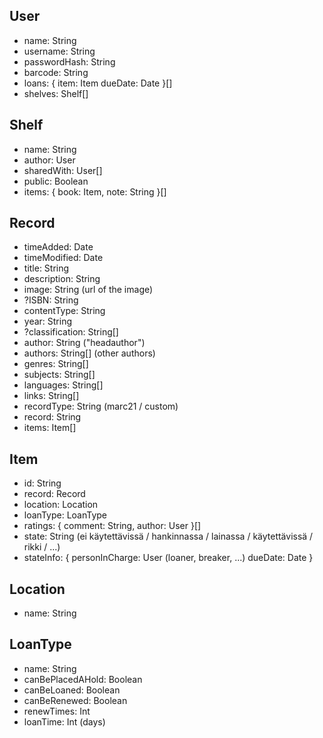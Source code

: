 ## User
- name: String
- username: String
- passwordHash: String
- barcode: String
- loans: {
    item: Item
    dueDate: Date
}[]
- shelves: Shelf[]

## Shelf
- name: String
- author: User
- sharedWith: User[]
- public: Boolean
- items: {
    book: Item,
    note: String
}[]

## Record
- timeAdded: Date
- timeModified: Date
- title: String
- description: String
- image: String (url of the image)
- ?ISBN: String
- contentType: String
- year: String
- ?classification: String[]
- author: String ("headauthor")
- authors: String[] (other authors)
- genres: String[]
- subjects: String[]
- languages: String[]
- links: String[]
- recordType: String (marc21 / custom)
- record: String
- items: Item[]

## Item
- id: String
- record: Record
- location: Location
- loanType: LoanType
- ratings: {
    comment: String,
    author: User
}[]
- state: String (ei käytettävissä / hankinnassa / lainassa / käytettävissä / rikki / ...)
- stateInfo: {
    personInCharge: User (loaner, breaker, ...)
    dueDate: Date
}

## Location
- name: String

## LoanType
- name: String
- canBePlacedAHold: Boolean
- canBeLoaned: Boolean
- canBeRenewed: Boolean
- renewTimes: Int
- loanTime: Int (days)